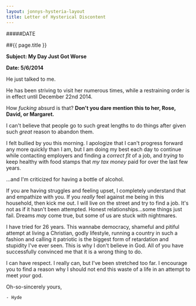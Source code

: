 ```yaml
---
layout: jonnys-hysteria-layout
title: Letter of Hysterical Discontent
---
```

#####DATE

##{{ page.title }}

**Subject: My Day Just Got Worse**

**Date: 5/6/2014**

He just talked to me.

He has been striving to visit her numerous times, while a restraining order is in effect until December 22nd 2014.

How _fucking_ absurd is that? __Don't you dare mention this to her, Rose, David, or Margaret.__

I can't believe that people go to such great lengths to do things after given such _great_ reason to abandon them.

I felt bullied by you this morning. I apologize that I can't progress forward any more quickly than I am, but I am doing my best each day to continue while contacting employers and finding a _correct fit_ of a job, and _trying_ to keep healthy with food stamps that _my tax money_ paid for over the last few years.

...and I'm criticized for having a bottle of alcohol.

If you are having struggles and feeling upset, I completely understand that and empathize with you. If you _really_ feel against me being in this household, then kick me out. I will live on the street and try to find a job. It's not as if it hasn't been attempted. Honest relationships...some things just fail. Dreams _may_ come true, but some of us are stuck with nightmares.

I have tried for 26 years. This wannabe democracy, shameful and pitiful attempt at living a Christian, godly lifestyle, running a country in such a fashion and calling it patriotic is the biggest form of retardation and stupidity I've ever seen. This is why I don't believe in God. All of you have successfully convinced me that it is a wrong thing to do.

I can have respect. I really can, but I've been stretched too far. I encourage you to find a reason why I should not end this waste of a life in an attempt to meet _your_ god.

Oh-so-sincerely yours,

    - Hyde
